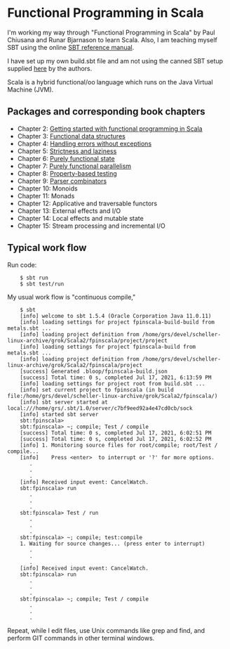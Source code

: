 # Functional Programming in Scala

I'm working my way through "Functional Programming in Scala"
by Paul Chiusana and Runar Bjarnason to learn Scala.  Also, I am
teaching myself SBT using the online
[SBT reference manual](http://www.scala-sbt.org/).

I have set up my own build.sbt file and am not using the canned SBT
setup supplied [here](https://github.com/fpinscala/fpinscala) by the
authors.

Scala is a hybrid functional/oo language which runs on
the Java Virtual Machine (JVM).

## Packages and corresponding book chapters

* Chapter 2: [Getting started with functional programming in Scala](src/main/scala/fpinscala/gettingstarted/)
* Chapter 3: [Functional data structures](src/main/scala/fpinscala/datastructures/)
* Chapter 4: [Handling errors without exceptions](src/main/scala/fpinscala/errorhandling/)
* Chapter 5: [Strictness and laziness](src/main/scala/fpinscala/laziness/)
* Chapter 6: [Purely functional state](src/main/scala/fpinscala/state/)
* Chapter 7: [Purely functional parallelism](src/main/scala/fpinscala/parallelism/)
* Chapter 8: [Property-based testing](src/main/scala/fpinscala/testing/)
* Chapter 9: [Parser combinators](src/main/scala/fpinscala/parsing/)
* Chapter 10: Monoids
* Chapter 11: Monads
* Chapter 12: Applicative and traversable functors
* Chapter 13: External effects and I/O
* Chapter 14: Local effects and mutable state
* Chapter 15: Stream processing and incremental I/O

## Typical work flow

Run code:

```
    $ sbt run
    $ sbt test/run
```

My usual work flow is "continuous compile,"

```
    $ sbt
    [info] welcome to sbt 1.5.4 (Oracle Corporation Java 11.0.11)
    [info] loading settings for project fpinscala-build-build from metals.sbt ...
    [info] loading project definition from /home/grs/devel/scheller-linux-archive/grok/Scala2/fpinscala/project/project
    [info] loading settings for project fpinscala-build from metals.sbt ...
    [info] loading project definition from /home/grs/devel/scheller-linux-archive/grok/Scala2/fpinscala/project
    [success] Generated .bloop/fpinscala-build.json
    [success] Total time: 0 s, completed Jul 17, 2021, 6:13:59 PM
    [info] loading settings for project root from build.sbt ...
    [info] set current project to fpinscala (in build file:/home/grs/devel/scheller-linux-archive/grok/Scala2/fpinscala/)
    [info] sbt server started at local:///home/grs/.sbt/1.0/server/c7bf9eed92a4e47cd0cb/sock
    [info] started sbt server
    sbt:fpinscala>
    sbt:fpinscala> ~; compile; Test / compile
    [success] Total time: 0 s, completed Jul 17, 2021, 6:02:51 PM
    [success] Total time: 0 s, completed Jul 17, 2021, 6:02:52 PM
    [info] 1. Monitoring source files for root/compile; root/Test / compile...
    [info]    Press <enter>  to interrupt or '?' for more options.
       .
       .
       .
    [info] Received input event: CancelWatch.
    sbt:fpinscala> run
       .
       .
       .
    sbt:fpinscala> Test / run
       .
       .
       .
    sbt:fpinscala> ~; compile; test:compile
    1. Waiting for source changes... (press enter to interrupt)
       .
       .
       .
    [info] Received input event: CancelWatch.
    sbt:fpinscala> run
       .
       .
       .
    sbt:fpinscala> ~; compile; Test / compile
       .
       .
       .
```

Repeat, while I edit files, use Unix commands like grep and
find, and perform GIT commands in other terminal windows.
